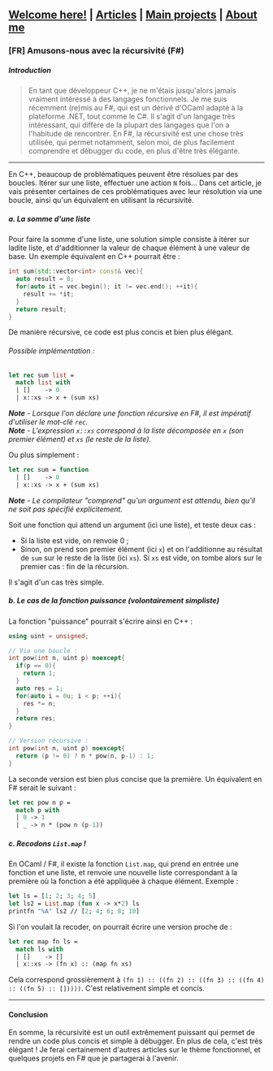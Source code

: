 ## [Welcome here!](https://vpenando.github.io) | [Articles](https://vpenando.github.io/articles.html) | [Main projects](https://vpenando.github.io/projects.html) | [About me](https://vpenando.github.io/about.html)

### [FR] Amusons-nous avec la récursivité (F#)

##### Introduction
> En tant que développeur C++, je ne m'étais jusqu'alors jamais vraiment intéressé à des langages fonctionnels. Je me suis récemment (re)mis au F#, qui est un dérivé d'OCaml adapté à la plateforme .NET, tout comme le C#. Il s'agit d'un langage très intéressant, qui diffère de la plupart des langages que l'on a l'habitude de rencontrer. En F#, la récursivité est une chose très utilisée, qui permet notamment, selon moi, de plus facilement comprendre et débugger du code, en plus d'être très élégante.

---

En C++, beaucoup de problématiques peuvent être résolues par des boucles. Itérer sur une liste, effectuer une action `N` fois... Dans cet article, je vais présenter certaines de ces problématiques avec leur résolution via une boucle, ainsi qu'un équivalent en utilisant la récursivité.

##### a. La somme d'une liste
Pour faire la somme d'une liste, une solution simple consiste à itérer sur ladite liste, et d'additionner la valeur de chaque élément à une valeur de base.
Un exemple équivalent en C++ pourrait être :
```cpp
int sum(std::vector<int> const& vec){
  auto result = 0;
  for(auto it = vec.begin(); it != vec.end(); ++it){
    result += *it;
  }
  return result;
}
```
De manière récursive, ce code est plus concis et bien plus élégant.
###### Possible implémentation :
```ml
let rec sum list =
  match list with
  | []    -> 0
  | x::xs -> x + (sum xs)
```
***Note*** - *Lorsque l'on déclare une fonction récursive en F#, il est impératif d'utiliser le mot-clé `rec`.* <br />
***Note*** - *L'expression `x::xs` correspond à la liste décomposée en `x` (son premier élément) et `xs` (le reste de la liste).*

Ou plus simplement :
```ml
let rec sum = function
  | []    -> 0
  | x::xs -> x + (sum xs)
```
***Note*** - *Le compilateur "comprend" qu'un argument est attendu, bien qu'il ne soit pas spécifié explicitement.*

Soit une fonction qui attend un argument (ici une liste), et teste deux cas :
* Si la liste est vide, on renvoie 0 ;
* Sinon, on prend son premier élément (ici `x`) et on l'additionne au résultat de `sum` sur le reste de la liste (ici `xs`). Si `xs` est vide, on tombe alors sur le premier cas : fin de la récursion.

Il s'agit d'un cas très simple.

##### b. Le cas de la fonction puissance  (volontairement simpliste)
La fonction "puissance" pourrait s'écrire ainsi en C++ :
```cpp
using uint = unsigned;

// Via une boucle :
int pow(int n, uint p) noexcept{
  if(p == 0){
    return 1;
  }
  auto res = 1;
  for(auto i = 0u; i < p; ++i){
    res *= n;
  }
  return res;
}

// Version récursive :
int pow(int n, uint p) noexcept{
  return (p != 0) ? n * pow(n, p-1) : 1;
}
```
La seconde version est bien plus concise que la première. Un équivalent en F# serait le suivant :
```ml
let rec pow n p =
  match p with
  | 0 -> 1
  | _ -> n * (pow n (p-1))
```

##### c. Recodons `List.map` !
En OCaml / F#, il existe la fonction `List.map`, qui prend en entrée une fonction et une liste, et renvoie une nouvelle liste correspondant à la première où la fonction a été appliquée à chaque élément. Exemple :
```ml
let ls = [1; 2; 3; 4; 5]
let ls2 = List.map (fun x -> x*2) ls
printfn "%A" ls2 // [2; 4; 6; 8; 10]
```

Si l'on voulait la recoder, on pourrait écrire une version proche de :
```ml
let rec map fn ls =
  match ls with
  | []    -> []
  | x::xs -> (fn x) :: (map fn xs)
```

Cela correspond grossièrement à `(fn 1) :: ((fn 2) :: ((fn 3) :: ((fn 4) :: ((fn 5) :: []))))`.
C'est relativement simple et concis.

---
#### Conclusion
En somme, la récursivité est un outil extrêmement puissant qui permet de rendre un code plus concis et simple à débugger. En plus de cela, c'est très élégant !
Je ferai certainement d'autres articles sur le thème fonctionnel, et quelques projets en F# que je partagerai à l'avenir.
